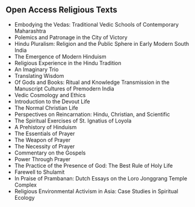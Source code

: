 <h2> Open Access Religious Texts </h2>



<ul>

                             

 <li><a target="_blank" href="https://github.com/manjunath5496/Open-Access-Religious-Texts/blob/master/re(1).pdf" style="text-decoration:none;">Embodying
the Vedas: Traditional Vedic Schools of Contemporary Maharashtra</a></li>

 <li><a target="_blank" href="https://github.com/manjunath5496/Open-Access-Religious-Texts/blob/master/re(2).pdf" style="text-decoration:none;">Polemics and Patronage
in the City of Victory</a></li>

<li><a target="_blank" href="https://github.com/manjunath5496/Open-Access-Religious-Texts/blob/master/re(3).pdf" style="text-decoration:none;">Hindu Pluralism:
Religion and the Public Sphere in Early Modern South India</a></li>
 <li><a target="_blank" href="https://github.com/manjunath5496/Open-Access-Religious-Texts/blob/master/re(4).pdf" style="text-decoration:none;">The Emergence of Modern Hinduism</a></li>                              
<li><a target="_blank" href="https://github.com/manjunath5496/Open-Access-Religious-Texts/blob/master/re(5).pdf" style="text-decoration:none;">Religious
Experience in the Hindu Tradition</a></li>
<li><a target="_blank" href="https://github.com/manjunath5496/Open-Access-Religious-Texts/blob/master/re(6).pdf" style="text-decoration:none;">An Imaginary Trio</a></li>
 <li><a target="_blank" href="https://github.com/manjunath5496/Open-Access-Religious-Texts/blob/master/re(7).pdf" style="text-decoration:none;">Translating Wisdom</a></li>

 <li><a target="_blank" href="https://github.com/manjunath5496/Open-Access-Religious-Texts/blob/master/re(8).pdf" style="text-decoration:none;"> Of Gods
and Books: Ritual and Knowledge Transmission in the Manuscript Cultures of Premodern India </a></li>
   <li><a target="_blank" href="https://github.com/manjunath5496/Open-Access-Religious-Texts/blob/master/re(9).pdf" style="text-decoration:none;">Vedic Cosmology and Ethics</a></li>
  
   
 <li><a target="_blank" href="https://github.com/manjunath5496/Open-Access-Religious-Texts/blob/master/re(10).pdf" style="text-decoration:none;">Introduction to the Devout Life</a></li>                              
<li><a target="_blank" href="https://github.com/manjunath5496/Open-Access-Religious-Texts/blob/master/re(11).pdf" style="text-decoration:none;">The Normal Christian Life</a></li>
<li><a target="_blank" href="https://github.com/manjunath5496/Open-Access-Religious-Texts/blob/master/re(12).pdf" style="text-decoration:none;">Perspectives on
Reincarnation: Hindu, Christian, and Scientific</a></li>
<li><a target="_blank" href="https://github.com/manjunath5496/Open-Access-Religious-Texts/blob/master/re(13).pdf" style="text-decoration:none;">The Spiritual Exercises of St. Ignatius of Loyola</a></li>

<li><a target="_blank" href="https://github.com/manjunath5496/Open-Access-Religious-Texts/blob/master/re(14).pdf" style="text-decoration:none;">A Prehistory of Hinduism</a></li>
                              
<li><a target="_blank" href="https://github.com/manjunath5496/Open-Access-Religious-Texts/blob/master/re(15).pdf" style="text-decoration:none;">The Essentials of Prayer</a></li>

<li><a target="_blank" href="https://github.com/manjunath5496/Open-Access-Religious-Texts/blob/master/re(16).pdf" style="text-decoration:none;">The Weapon of Prayer</a></li>

  <li><a target="_blank" href="https://github.com/manjunath5496/Open-Access-Religious-Texts/blob/master/re(17).pdf" style="text-decoration:none;">The Necessity of Prayer</a></li>   
  
<li><a target="_blank" href="https://github.com/manjunath5496/Open-Access-Religious-Texts/blob/master/re(18).pdf" style="text-decoration:none;">Commentary on the Gospels</a></li> 

  
<li><a target="_blank" href="https://github.com/manjunath5496/Open-Access-Religious-Texts/blob/master/re(19).pdf" style="text-decoration:none;">Power Through Prayer</a></li> 

<li><a target="_blank" href="https://github.com/manjunath5496/Open-Access-Religious-Texts/blob/master/re(20).pdf" style="text-decoration:none;">The Practice of the Presence of God: The Best Rule of Holy Life</a></li>

<li><a target="_blank" href="https://github.com/manjunath5496/Open-Access-Religious-Texts/blob/master/re(21).pdf" style="text-decoration:none;">Farewell to Shulamit</a></li>
<li><a target="_blank" href="https://github.com/manjunath5496/Open-Access-Religious-Texts/blob/master/re(22).pdf" style="text-decoration:none;">In Praise of Prambanan: Dutch Essays on the Loro Jonggrang Temple Complex</a></li> 
 <li><a target="_blank" href="https://github.com/manjunath5496/Open-Access-Religious-Texts/blob/master/re(23).pdf" style="text-decoration:none;">Religious Environmental Activism in Asia: Case Studies in Spiritual Ecology</a></li> 
 </ul>
